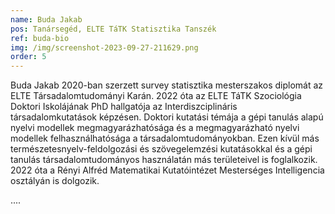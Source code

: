 ```yaml
---
name: Buda Jakab
pos: Tanársegéd, ELTE TáTK Statisztika Tanszék
ref: buda-bio
img: /img/screenshot-2023-09-27-211629.png
order: 5
---
```

Buda Jakab 2020-ban szerzett survey statisztika mesterszakos diplomát az ELTE Társadalomtudományi Karán. 2022 óta az ELTE TáTK Szociológia Doktori Iskolájának PhD hallgatója az Interdiszciplináris társadalomkutatások képzésen. Doktori kutatási témája a gépi tanulás alapú nyelvi modellek megmagyarázhatósága és a megmagyarázható nyelvi modellek felhasználhatósága a társadalomtudományokban. Ezen kívül más természetesnyelv-feldolgozási és szövegelemzési kutatásokkal és a gépi tanulás társadalomtudományos használatán más területeivel is foglalkozik. 2022 óta a Rényi Alfréd Matematikai Kutatóintézet Mesterséges Intelligencia osztályán is dolgozik.



....
